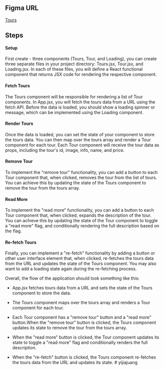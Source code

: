 ## Figma URL

[Tours](https://www.figma.com/file/OnLoM3AzBFaHzSc2iolJS0/Tours?node-id=0%3A1&t=wiRXOlTLN5ehekYI-1)

## Steps

#### Setup

First create - three components (Tours, Tour, and Loading), you can create three separate files in your project directory: Tours.jsx, Tour.jsx, and Loading.jsx. In each of these files, you will define a React functional component that returns JSX code for rendering the respective component.

#### Fetch Tours

The Tours component will be responsible for rendering a list of Tour components. In App.jsx, you will fetch the tours data from a URL using the fetch API. Before the data is loaded, you should show a loading spinner or message, which can be implemented using the Loading component.

#### Render Tours

Once the data is loaded, you can set the state of your component to store the tours data. You can then map over the tours array and render a Tour component for each tour. Each Tour component will receive the tour data as props, including the tour's id, image, info, name, and price.

#### Remove Tour

To implement the "remove tour" functionality, you can add a button to each Tour component that, when clicked, removes the tour from the list of tours. You can achieve this by updating the state of the Tours component to remove the tour from the tours array.

#### Read More

To implement the "read more" functionality, you can add a button to each Tour component that, when clicked, expands the description of the tour. You can achieve this by updating the state of the Tour component to toggle a "read more" flag, and conditionally rendering the full description based on the flag.

#### Re-fetch Tours

Finally, you can implement a "re-fetch" functionality by adding a button or other user interface element that, when clicked, re-fetches the tours data from the URL and updates the state of the Tours component. You may also want to add a loading state again during the re-fetching process.

Overall, the flow of the application should look something like this:

- App.jsx fetches tours data from a URL and sets the state of the Tours component to store the data.
- The Tours component maps over the tours array and renders a Tour component for each tour.
- Each Tour component has a "remove tour" button and a "read more" button.When the "remove tour" button is clicked, the Tours component updates its state to remove the tour from the tours array.

- When the "read more" button is clicked, the Tour component updates its state to toggle a "read more" flag and conditionally renders the full description.

- When the "re-fetch" button is clicked, the Tours component re-fetches the tours data from the URL and updates its state.
#   y i j i a j u a n g  
 